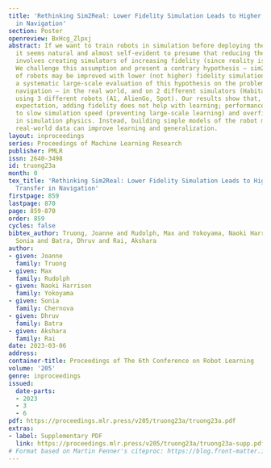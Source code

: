 ```yaml
---
title: 'Rethinking Sim2Real: Lower Fidelity Simulation Leads to Higher Sim2Real Transfer
  in Navigation'
section: Poster
openreview: BxHcg_Zlpxj
abstract: If we want to train robots in simulation before deploying them in reality,
  it seems natural and almost self-evident to presume that reducing the sim2real gap
  involves creating simulators of increasing fidelity (since reality is what it is).
  We challenge this assumption and present a contrary hypothesis – sim2real transfer
  of robots may be improved with lower (not higher) fidelity simulation. We conduct
  a systematic large-scale evaluation of this hypothesis on the problem of visual
  navigation – in the real world, and on 2 different simulators (Habitat and iGibson)
  using 3 different robots (A1, AlienGo, Spot). Our results show that, contrary to
  expectation, adding fidelity does not help with learning; performance is poor due
  to slow simulation speed (preventing large-scale learning) and overfitting to inaccuracies
  in simulation physics. Instead, building simple models of the robot motion using
  real-world data can improve learning and generalization.
layout: inproceedings
series: Proceedings of Machine Learning Research
publisher: PMLR
issn: 2640-3498
id: truong23a
month: 0
tex_title: 'Rethinking Sim2Real: Lower Fidelity Simulation Leads to Higher Sim2Real
  Transfer in Navigation'
firstpage: 859
lastpage: 870
page: 859-870
order: 859
cycles: false
bibtex_author: Truong, Joanne and Rudolph, Max and Yokoyama, Naoki Harrison and Chernova,
  Sonia and Batra, Dhruv and Rai, Akshara
author:
- given: Joanne
  family: Truong
- given: Max
  family: Rudolph
- given: Naoki Harrison
  family: Yokoyama
- given: Sonia
  family: Chernova
- given: Dhruv
  family: Batra
- given: Akshara
  family: Rai
date: 2023-03-06
address:
container-title: Proceedings of The 6th Conference on Robot Learning
volume: '205'
genre: inproceedings
issued:
  date-parts:
  - 2023
  - 3
  - 6
pdf: https://proceedings.mlr.press/v205/truong23a/truong23a.pdf
extras:
- label: Supplementary PDF
  link: https://proceedings.mlr.press/v205/truong23a/truong23a-supp.pdf
# Format based on Martin Fenner's citeproc: https://blog.front-matter.io/posts/citeproc-yaml-for-bibliographies/
---
```

